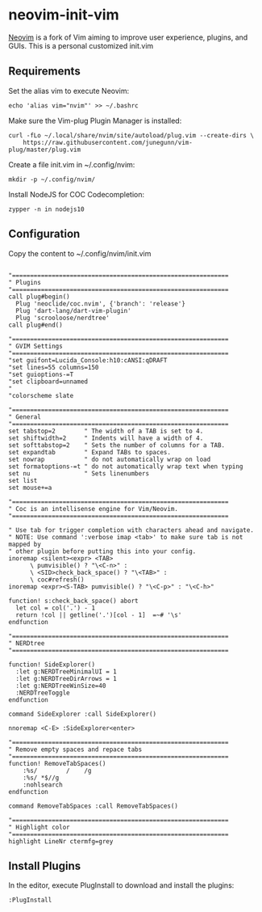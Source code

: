 # neovim-init-vim
[Neovim](https://neovim.io/) is a fork of Vim aiming to improve user experience, 
plugins, and GUIs. This is a personal customized init.vim

## Requirements
Set the alias vim to execute Neovim:

    echo 'alias vim="nvim"' >> ~/.bashrc

Make sure the Vim-plug Plugin Manager is installed:

    curl -fLo ~/.local/share/nvim/site/autoload/plug.vim --create-dirs \
        https://raw.githubusercontent.com/junegunn/vim-plug/master/plug.vim

Create a file init.vim in ~/.config/nvim:

    mkdir -p ~/.config/nvim/

Install NodeJS for COC Codecompletion:

    zypper -n in nodejs10

## Configuration
Copy the content to ~/.config/nvim/init.vim
````

"============================================================
" Plugins
"============================================================
call plug#begin()
  Plug 'neoclide/coc.nvim', {'branch': 'release'}
  Plug 'dart-lang/dart-vim-plugin'
  Plug 'scrooloose/nerdtree'
call plug#end()

"============================================================
" GVIM Settings
"============================================================
"set guifont=Lucida_Console:h10:cANSI:qDRAFT
"set lines=55 columns=150
"set guioptions-=T
"set clipboard=unnamed
"
"colorscheme slate

"============================================================
" General
"============================================================
set tabstop=2        " The width of a TAB is set to 4.
set shiftwidth=2     " Indents will have a width of 4.
set softtabstop=2    " Sets the number of columns for a TAB.
set expandtab        " Expand TABs to spaces.
set nowrap           " do not automatically wrap on load
set formatoptions-=t " do not automatically wrap text when typing
set nu               " Sets linenumbers
set list
set mouse+=a

"============================================================
" Coc is an intellisense engine for Vim/Neovim.
"============================================================

" Use tab for trigger completion with characters ahead and navigate.
" NOTE: Use command ':verbose imap <tab>' to make sure tab is not mapped by
" other plugin before putting this into your config.
inoremap <silent><expr> <TAB>
      \ pumvisible() ? "\<C-n>" :
      \ <SID>check_back_space() ? "\<TAB>" :
      \ coc#refresh()
inoremap <expr><S-TAB> pumvisible() ? "\<C-p>" : "\<C-h>"

function! s:check_back_space() abort
  let col = col('.') - 1
  return !col || getline('.')[col - 1]  =~# '\s'
endfunction

"============================================================
" NERDtree
"============================================================

function! SideExplorer()
  :let g:NERDTreeMinimalUI = 1
  :let g:NERDTreeDirArrows = 1
  :let g:NERDTreeWinSize=40
  :NERDTreeToggle
endfunction

command SideExplorer :call SideExplorer()

nnoremap <C-E> :SideExplorer<enter>

"============================================================
" Remove empty spaces and repace tabs
"============================================================
function! RemoveTabSpaces()
    :%s/        /    /g
    :%s/ *$//g
    :nohlsearch
endfunction

command RemoveTabSpaces :call RemoveTabSpaces()

"============================================================
" Highlight color
"============================================================
highlight LineNr ctermfg=grey
````

## Install Plugins
In the editor, execute PlugInstall to download and install the plugins:

    :PlugInstall



